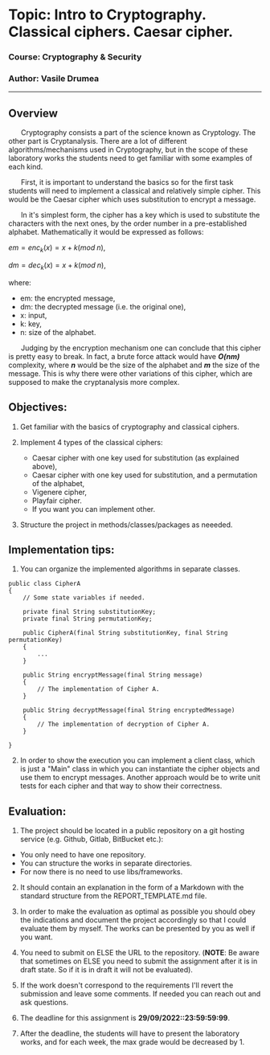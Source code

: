 # Topic: Intro to Cryptography. Classical ciphers. Caesar cipher.

### Course: Cryptography & Security
### Author: Vasile Drumea

----

## Overview
&ensp;&ensp;&ensp; Cryptography consists a part of the science known as Cryptology. The other part is Cryptanalysis. There are a lot of different algorithms/mechanisms used in Cryptography, but in the scope of these laboratory works the students need to get familiar with some examples of each kind.

&ensp;&ensp;&ensp; First, it is important to understand the basics so for the first task students will need to implement a classical and relatively simple cipher. This would be the Caesar cipher which uses substitution to encrypt a message. 

&ensp;&ensp;&ensp; In it's simplest form, the cipher has a key which is used to substitute the characters with the next ones, by the order number in a pre-established alphabet. Mathematically it would be expressed as follows:

$em = enc_{k}(x) = x + k (mod \; n),$

$dm = dec_{k}(x) = x + k (mod \; n),$ 

where:
- em: the encrypted message,
- dm: the decrypted message (i.e. the original one),
- x: input,
- k: key,
- n: size of the alphabet.

&ensp;&ensp;&ensp; Judging by the encryption mechanism one can conclude that this cipher is pretty easy to break. In fact, a brute force attack would have __*O(nm)*__ complexity, where __*n*__ would be the size of the alphabet and __*m*__ the size of the message. This is why there were other variations of this cipher, which are supposed to make the cryptanalysis more complex.


## Objectives:
1. Get familiar with the basics of cryptography and classical ciphers.

2. Implement 4 types of the classical ciphers:
    - Caesar cipher with one key used for substitution (as explained above),
    - Caesar cipher with one key used for substitution, and a permutation of the alphabet,
    - Vigenere cipher,
    - Playfair cipher.
    - If you want you can implement other.

3. Structure the project in methods/classes/packages as neeeded.

   
## Implementation tips:

1. You can organize the implemented algorithms in separate classes.

```
public class CipherA
{
    // Some state variables if needed.

    private final String substitutionKey;
    private final String permutationKey;

    public CipherA(final String substitutionKey, final String permutationKey)
    {
        ...
    }

    public String encryptMessage(final String message)
    {
        // The implementation of Cipher A.
    }

    public String decryptMessage(final String encryptedMessage)
    {
        // The implementation of decryption of Cipher A.
    }

}
```

2. In order to show the execution you can implement a client class, which is just a "Main" class in which you can instantiate the cipher objects and use them to encrypt messages. Another approach would be to write unit tests for each cipher and that way to show their correctness.


## Evaluation:
1. The project should be located in a public repository on a git hosting service (e.g. Github, Gitlab, BitBucket etc.):

  * You only need to have one repository.
  * You can structure the works in separate directories.
  * For now there is no need to use libs/frameworks.

2. It should contain an explanation in the form of a Markdown with the standard structure from the REPORT_TEMPLATE.md file.

3. In order to make the evaluation as optimal as possible you should obey the indications and document the project accordingly so that I could evaluate them by myself. The works can be presented by you as well if you want.

4. You need to submit on ELSE the URL to the repository. (__NOTE__: Be aware that sometimes on ELSE you need to submit the assignment after it is in draft state. So if it is in draft it will not be evaluated).

5. If the work doesn't correspond to the requirements I'll revert the submission and leave some comments. If needed you can reach out and ask questions. 

7. The deadline for this assignment is __29/09/2022::23:59:59:99__.

8. After the deadline, the students will have to present the laboratory works, and for each week, the max grade would be decreased by 1.


